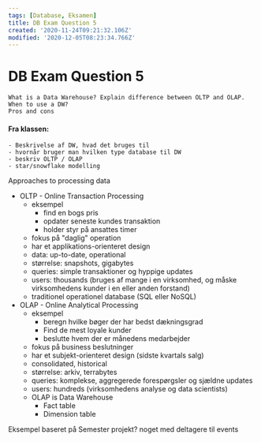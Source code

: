```yaml
---
tags: [Database, Eksamen]
title: DB Exam Question 5
created: '2020-11-24T09:21:32.106Z'
modified: '2020-12-05T08:23:34.766Z'
---
```


# DB Exam Question 5
```
What is a Data Warehouse? Explain difference between OLTP and OLAP. When to use a DW?  
Pros and cons
```
#### Fra klassen:
```
- Beskrivelse af DW, hvad det bruges til
- hvornår bruger man hvilken type database til DW
- beskriv OLTP / OLAP
- star/snowflake modelling
```

Approaches to processing data
- OLTP - Online Transaction Processing
  - eksempel
    - find en bogs pris
    - opdater seneste kundes transaktion
    - holder styr på ansattes timer
  - fokus på "daglig" operation
  - har et applikations-orienteret design
  - data: up-to-date, operational
  - størrelse: snapshots, gigabytes
  - queries: simple transaktioner og hyppige updates
  - users: thousands (bruges af mange i en virksomhed, og måske virksomhedens kunder i en eller anden forstand)
  - traditionel operationel database (SQL eller NoSQL)
- OLAP - Online Analytical Processing
  - eksempel
    - beregn hvilke bøger der har bedst dækningsgrad
    - Find de mest loyale kunder
    - beslutte hvem der er månedens medarbejder
  - fokus på business beslutninger
  - har et subjekt-orienteret design (sidste kvartals salg)
  - consolidated, historical
  - størrelse: arkiv, terrabytes
  - queries: komplekse, aggregerede forespørgsler og sjældne updates
  - users: hundreds (virksomhedens analyse og data scientists)
  - OLAP is Data Warehouse
    - Fact table
    - Dimension table
    
Eksempel baseret på Semester projekt?
noget med deltagere til events
